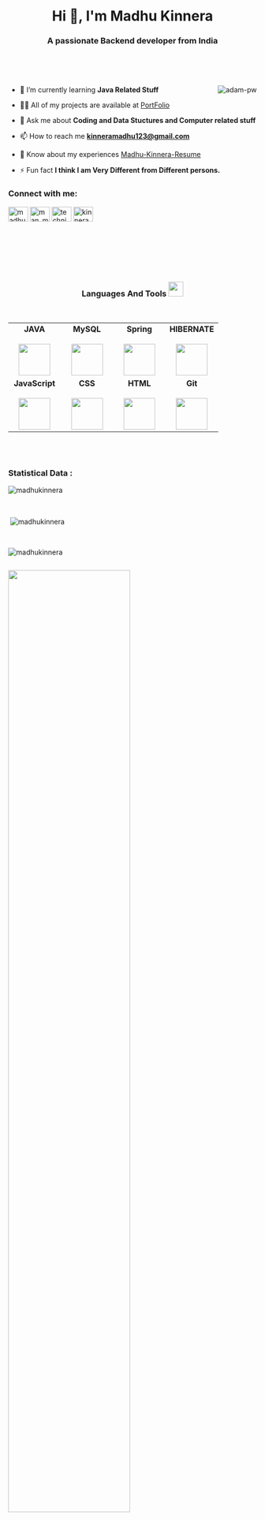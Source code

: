 <h1 align="center">Hi 👋, I'm Madhu Kinnera</h1>
<h3 align="center">A passionate Backend developer from India</h3>

<br>
<br>
<br>

<p><img align="right" src="https://github.com/Adam-pw/Adam-pw/blob/main/animation_500_kxa883sd.gif" alt="adam-pw" /></p>

- 🌱 I’m currently learning **Java Related Stuff**

- 👨‍💻 All of my projects are available at [PortFolio](https://madhukinnera.github.io/)

- 💬 Ask me about **Coding and Data Stuctures and Computer related stuff**

- 📫 How to reach me **kinneramadhu123@gmail.com**

- 📄 Know about my experiences [Madhu-Kinnera-Resume](https://drive.google.com/file/d/1dKCm4FShZtG6blTbqTujGeqZDVJ0f9RJ/view?usp=sharing)

- ⚡ Fun fact **I think I am Very Different from Different persons.**




<h3 align="left" >Connect with me:</h3>
<p align="left">
<a href="https://linkedin.com/in/madhu-kinnera" target="blank"><img align="center" src="https://raw.githubusercontent.com/rahuldkjain/github-profile-readme-generator/master/src/images/icons/Social/linked-in-alt.svg" alt="madhu-kinnera" height="30" width="40" /></a>
<a href="https://instagram.com/man_madhu_do.1.1" target="blank"><img align="center" src="https://raw.githubusercontent.com/rahuldkjain/github-profile-readme-generator/master/src/images/icons/Social/instagram.svg" alt="man_madhu_do.1.1" height="30" width="40" /></a>
<a href="https://www.youtube.com/c/technicalearner telugu" target="blank"><img align="center" src="https://raw.githubusercontent.com/rahuldkjain/github-profile-readme-generator/master/src/images/icons/Social/youtube.svg" alt="technicalearner telugu" height="30" width="40" /></a>
<a href="https://www.hackerrank.com/kinneramadhu123" target="blank"><img align="center" src="https://raw.githubusercontent.com/rahuldkjain/github-profile-readme-generator/master/src/images/icons/Social/hackerrank.svg" alt="kinneramadhu123" height="30" width="40" /></a>
</p>

<br>
<br>
<br> 
<br> 
<br>


<div align="center">
  <h3 align="center" border="0"> Languages And Tools <img src="https://camo.githubusercontent.com/beb64ff21c883e318e4f5db5231c2ba4175705bea1c9249e82a41ab375db4f75/68747470733a2f2f6d65646961322e67697068792e636f6d2f6d656469612f51737347456d706b79454f684243623765312f67697068792e6769663f6369643d656366303565343761306e336769316266716e74716d6f62386739616964316f796a327772336473336d67373030626c267269643d67697068792e676966" width="30"/></h3>
<br>
<table align="center">
<tbody>
<tr valign="top">
<td width="25%" align="center">
<span><b>JAVA</b></span><br><br>
<img height="64px" src="https://cdn-icons-png.flaticon.com/512/226/226777.png">
</td>
<td width="25%" align="center">
<span><b>MySQL</b></span><br><br>
<img height="64px" src="https://cdn-icons-png.flaticon.com/512/919/919836.png">
</td>
<td width="25%" align="center">
<span><b>Spring</b></span><br><br>
<img height="64px" src="https://spring.io/images/spring-logo-9146a4d3298760c2e7e49595184e1975.svg">
</td>
<td width="25%" align="center">
<span><b>HIBERNATE</b></span><br><br>
<img height="64px" src="https://hibernate.org/images/hibernate-logo.svg">
</td>
</tr>

<tr valign="top">
<td width="25%" align="center">
<span><b>JavaScript</b></span><br><br>
<img height="64px" src="https://cdn-icons-png.flaticon.com/512/5968/5968292.png">
</td>


<td width="25%" align="center">
<span><b>CSS</b></span><br><br>
<img height="64px" src="https://cdn-icons-png.flaticon.com/512/888/888847.png">
</td>

<td width="25%" align="center">
<span><b>HTML</b></span><br><br>
<img height="64px" src="https://cdn-icons-png.flaticon.com/512/888/888859.png">
</td>
<td width="25%" align="center">
<span><b>Git</b></span><br><br>
<img height="64px" src="https://cdn.svgporn.com/logos/git-icon.svg">
</td>
</tr>
</tbody>
</table>
</div> 




<br> 
<br> 

<h3>Statistical Data :</h3>
<p><img align="center"
    src="https://github-readme-stats.vercel.app/api/top-langs?username=madhukinnera&show_icons=true&locale=en&bg_color=0d1117&text_color=ffffff&layout=compact"
    alt="madhukinnera" 
    bg_color=#808080/></p>

<br>

<p>&nbsp;<img align="center" src="https://github-readme-stats.vercel.app/api?username=madhukinnera&show_icons=true&locale=en&bg_color=0d1117&text_color=ffffff&repo=convoychat"
    alt="madhukinnera" /></p>

<br>

<p><img align="center" src="https://github-readme-streak-stats.herokuapp.com/?user=madhukinnera&theme=dark&background=0d1117&date_format=M%20j%5B%2C%20Y%5D" alt="madhukinnera" /></p>
      
<p align="center"> <a href="https://twitter.com/" target="blank"><img
      src="https://img.shields.io/twitter/follow/?logo=twitter&style=for-the-badge" alt="" /></a> </p>



<p>
   <img align="center" src="https://activity-graph.herokuapp.com/graph?username=madhukinnera&theme=gruvbox&hide_border=true&area=true"  width="70%"/>
</p>
    





